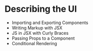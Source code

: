 # Describing the UI

- Importing and Exporting Components
- Writing Markup with JSX
- JS in JSX with Curly Braces
- Passing Props to a Component
- Conditional Rendering
